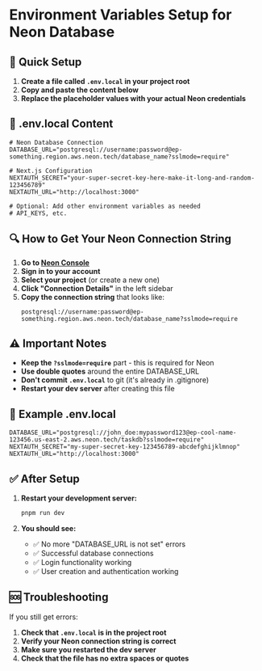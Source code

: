 # Environment Variables Setup for Neon Database

## 🚀 Quick Setup

1. **Create a file called `.env.local` in your project root**
2. **Copy and paste the content below**
3. **Replace the placeholder values with your actual Neon credentials**

## 📝 .env.local Content

```env
# Neon Database Connection
DATABASE_URL="postgresql://username:password@ep-something.region.aws.neon.tech/database_name?sslmode=require"

# Next.js Configuration
NEXTAUTH_SECRET="your-super-secret-key-here-make-it-long-and-random-123456789"
NEXTAUTH_URL="http://localhost:3000"

# Optional: Add other environment variables as needed
# API_KEYS, etc.
```

## 🔍 How to Get Your Neon Connection String

1. **Go to [Neon Console](https://console.neon.tech/)**
2. **Sign in to your account**
3. **Select your project** (or create a new one)
4. **Click "Connection Details"** in the left sidebar
5. **Copy the connection string** that looks like:
   ```
   postgresql://username:password@ep-something.region.aws.neon.tech/database_name?sslmode=require
   ```

## ⚠️ Important Notes

- **Keep the `?sslmode=require`** part - this is required for Neon
- **Use double quotes** around the entire DATABASE_URL
- **Don't commit `.env.local`** to git (it's already in .gitignore)
- **Restart your dev server** after creating this file

## 🎯 Example .env.local

```env
DATABASE_URL="postgresql://john_doe:mypassword123@ep-cool-name-123456.us-east-2.aws.neon.tech/taskdb?sslmode=require"
NEXTAUTH_SECRET="my-super-secret-key-123456789-abcdefghijklmnop"
NEXTAUTH_URL="http://localhost:3000"
```

## ✅ After Setup

1. **Restart your development server:**
   ```bash
   pnpm run dev
   ```

2. **You should see:**
   - ✅ No more "DATABASE_URL is not set" errors
   - ✅ Successful database connections
   - ✅ Login functionality working
   - ✅ User creation and authentication working

## 🆘 Troubleshooting

If you still get errors:
1. **Check that `.env.local` is in the project root**
2. **Verify your Neon connection string is correct**
3. **Make sure you restarted the dev server**
4. **Check that the file has no extra spaces or quotes** 